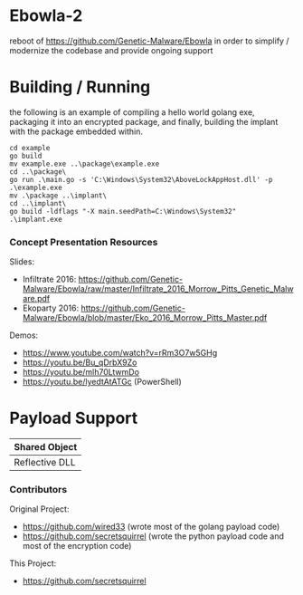 # Ebowla-2
reboot of https://github.com/Genetic-Malware/Ebowla in order to simplify / modernize the codebase and provide ongoing support

# Building / Running
the following is an example of compiling a hello world golang exe, packaging it into an encrypted package, and finally, building the implant with the package embedded within.
```
cd example
go build
mv example.exe ..\package\example.exe
cd ..\package\
go run .\main.go -s 'C:\Windows\System32\AboveLockAppHost.dll' -p .\example.exe
mv .\package ..\implant\
cd ..\implant\
go build -ldflags "-X main.seedPath=C:\Windows\System32"
.\implant.exe
```

### Concept Presentation Resources
Slides:

* Infiltrate 2016: https://github.com/Genetic-Malware/Ebowla/raw/master/Infiltrate_2016_Morrow_Pitts_Genetic_Malware.pdf
* Ekoparty 2016: https://github.com/Genetic-Malware/Ebowla/blob/master/Eko_2016_Morrow_Pitts_Master.pdf

Demos:
* https://www.youtube.com/watch?v=rRm3O7w5GHg
* https://youtu.be/Bu_qDrbX9Zo
* https://youtu.be/mlh70LtwmDo
* https://youtu.be/lyedtAtATGc (PowerShell)

# Payload Support
|Shared Object|
|:-----|
|Reflective DLL|

### Contributors
Original Project:
* https://github.com/wired33 (wrote most of the golang payload code)
* https://github.com/secretsquirrel (wrote the python payload code and most of the encryption code)

This Project:
* https://github.com/secretsquirrel
